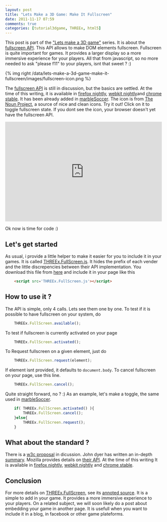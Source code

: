 ```yaml
---
layout: post
title: "Lets Make a 3D Game: Make It Fullscreen"
date: 2011-11-17 07:59
comments: true
categories: [tutorial3dgame, THREEx, html5]
---
```


This post is part of the ["Lets make a 3D game"](/blog/categories/tutorial3dgame/) series.
It is about the [fullscreen API](http://dvcs.w3.org/hg/fullscreen/raw-file/tip/Overview.html).
This API allows to make DOM elements fullscreen.
Fullscreen is quite important for games.
It provides a larger display so a more immersive experience for your players.
All that from javascript, so no more needed to ask "please f11" to your
players, isnt that sweet ? :)

{% img right /data/lets-make-a-3d-game-make-it-fullscreen/images/fullscreen-icon.png %}

The [fullscreen API](http://dvcs.w3.org/hg/fullscreen/raw-file/tip/Overview.html)
is still in discussion, but the basics are settled. At the time of this writing, 
it is available in
[firefox nightly](http://blog.pearce.org.nz/2011/11/firefoxs-html-full-screen-api-enabled.html),
[webkit nightly](http://peter.sh/2011/01/javascript-full-screen-api-navigation-timing-and-repeating-css-gradients/)and
[chrome stable](http://updates.html5rocks.com/2011/10/Let-Your-Content-Do-the-Talking-Fullscreen-API).
It has been already added in [marbleSoccer](http://marblesoccer.com).
The icon is from [The Noun Project](http://thenounproject.com/), a source of nice and clean icons.
Try it out! Click on it to toggle fullscreen state. If you dont see the icon, your browser
doesn't yet have the fullscreen API.

<center>
	<iframe webkitallowfullscreen mozallowfullscreen allowfullscreen width="100%" height="320" src="http://marblesoccer.com" frameborder="0"></iframe>
</center>


Ok now is time for code :)

## Let's get started

As usual, i provide a little helper to make it easier for you to include it in
your games. It is called [THREEx.FullScreen.js](/data/THREEx/THREEx.FullScreen.js).
It hides the prefix of each vender and the little discrepencies between their API
implementation.
You download this file from [here](/data/THREEx/THREEx.FullScreen.js) and include
it in your page like this

```html
	<script src='THREEx.FullScreen.js'></script>
```

<!-- more -->

## How to use it ?

The API is simple, only 4 calls. Lets see them one by one.
To test if it is possible to have fullscreen on your system, do

```javascript
	THREEx.FullScreen.available();
```

To test if fullscreen is currently activated on your page

```javascript
	THREEx.FullScreen.activated();
```

To Request fullscreen on a given element, just do

```javascript
	THREEx.FullScreen.request(element);
```

If element isnt provided, it defaults to ```document.body```.
To cancel fullscreen on your page, use this line.

```javascript
	THREEx.FullScreen.cancel();
```

Quite straight forward, no ? :) As an example, let's make a toggle, the same used
in [marbleSoccer](http://marblesoccer.com).

```javascript
	if( THREEx.FullScreen.activated() ){
		THREEx.FullScreen.cancel();
	}else{
		THREEx.FullScreen.request();
	}
```


## What about the standard ?

There is a [w3c proposal](http://dvcs.w3.org/hg/fullscreen/raw-file/tip/Overview.html) in dicussion.
John dyer has written an in-depth [summary](http://johndyer.name/native-fullscreen-javascript-api-plus-jquery-plugin/).
Mozilla provides details on [their API](https://wiki.mozilla.org/Gecko:FullScreenAPI).
At the time of this writing
It is available in
[firefox nightly](http://blog.pearce.org.nz/2011/11/firefoxs-html-full-screen-api-enabled.html),
[webkit nightly](http://peter.sh/2011/01/javascript-full-screen-api-navigation-timing-and-repeating-css-gradients/)
and
[chrome stable](http://updates.html5rocks.com/2011/10/Let-Your-Content-Do-the-Talking-Fullscreen-API).



## Conclusion

For more details on [THREEx.FullScreen](/data/THREEx/THREEx.FullScreen.js),
see its [annoted source](/data/THREEx/docs/THREEx.FullScreen.html).
It is a simple to add in your game.
It provides a more immersive experience to your players.
On a related subject, we will soon likely do a post about embedding your game in another page.
It is usefull when you want to include it in a blog, in facebook or other game plateforms. 

